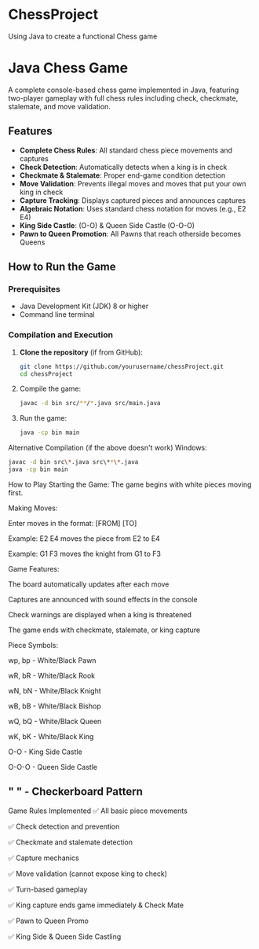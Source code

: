 # ChessProject
Using Java to create a functional Chess game
# Java Chess Game

A complete console-based chess game implemented in Java, featuring two-player gameplay with full chess rules including check, checkmate, stalemate, and move validation.

## Features

- **Complete Chess Rules**: All standard chess piece movements and captures
- **Check Detection**: Automatically detects when a king is in check
- **Checkmate & Stalemate**: Proper end-game condition detection
- **Move Validation**: Prevents illegal moves and moves that put your own king in check
- **Capture Tracking**: Displays captured pieces and announces captures
- **Algebraic Notation**: Uses standard chess notation for moves (e.g., E2 E4)
- **King Side Castle**: (O-O) & Queen Side Castle (O-O-O)
- **Pawn to Queen Promotion**: All Pawns that reach otherside becomes Queens

## How to Run the Game

### Prerequisites
- Java Development Kit (JDK) 8 or higher
- Command line terminal

### Compilation and Execution

1. **Clone the repository** (if from GitHub):
   ```bash
   git clone https://github.com/yourusername/chessProject.git
   cd chessProject
   
2. Compile the game:
   ```bash
   javac -d bin src/**/*.java src/main.java
   
3. Run the game:

   ```bash
   java -cp bin main
   
Alternative Compilation (if the above doesn't work)
Windows:

   ```bash
   javac -d bin src\*.java src\**\*.java
   java -cp bin main
   ```
How to Play
Starting the Game: The game begins with white pieces moving first.

Making Moves:

Enter moves in the format: [FROM] [TO]

Example: E2 E4 moves the piece from E2 to E4

Example: G1 F3 moves the knight from G1 to F3

Game Features:

The board automatically updates after each move

Captures are announced with sound effects in the console

Check warnings are displayed when a king is threatened

The game ends with checkmate, stalemate, or king capture

Piece Symbols:

wp, bp - White/Black Pawn

wR, bR - White/Black Rook

wN, bN - White/Black Knight

wB, bB - White/Black Bishop

wQ, bQ - White/Black Queen

wK, bK - White/Black King

O-O - King Side Castle

O-O-O - Queen Side Castle

## " " - Checkerboard Pattern

Game Rules Implemented
✅ All basic piece movements

✅ Check detection and prevention

✅ Checkmate and stalemate detection

✅ Capture mechanics

✅ Move validation (cannot expose king to check)

✅ Turn-based gameplay

✅ King capture ends game immediately & Check Mate

✅ Pawn to Queen Promo

✅ King Side & Queen Side Castling
